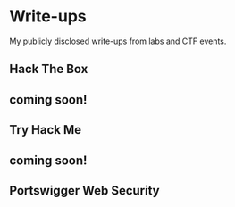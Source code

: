 # Write-ups
My publicly disclosed write-ups from labs and CTF events.
## Hack The Box

coming soon!
--
## Try Hack Me

coming soon!
--
## Portswigger Web Security